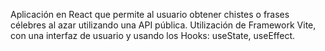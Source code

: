 Aplicación en React que permite al usuario obtener chistes o frases célebres al azar utilizando una API pública. Utilización de Framework Vite, con una interfaz de usuario y usando los Hooks: useState, useEffect.
